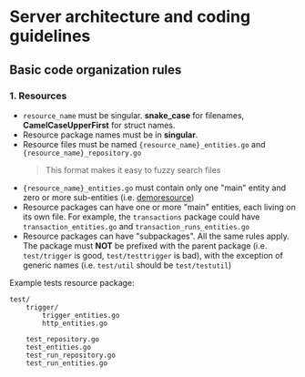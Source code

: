 # Server architecture and coding guidelines

## Basic code organization rules

### 1. Resources

- `resource_name` must be singular. **snake_case** for filenames, **CamelCaseUpperFirst** for struct names.
- Resource package names must be in **singular**.
- Resource files must be named `{resource_name}_entities.go` and  `{resource_name}_repository.go`
  > This format makes it easy to fuzzy search files
- `{resource_name}_entities.go` must contain only one "main" entity and zero or more sub-entities (i.e. [demoresource](https://github.com/kubeshop/tracetest/blob/main/server/config/demoresource/demo_resource.go))
- Resource packages can have one or  more "main" entities, each living on its own file. For example, the `transactions` package could have `transaction_entities.go` and `transaction_runs_entities.go`
- Resource packages can have "subpackages". All the same rules apply. The package must **NOT** be prefixed with the parent package (i.e. `test/trigger` is good, `test/testtrigger` is bad), with the exception of generic names (i.e. `test/util` should be `test/testutil`)

Example tests resource package:

```
test/
	trigger/
		trigger_entities.go	
		http_entities.go

	test_repository.go
	test_entities.go
	test_run_repository.go
	test_run_entities.go
```

